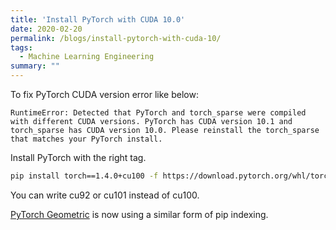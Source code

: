```yaml
---
title: 'Install PyTorch with CUDA 10.0'
date: 2020-02-20
permalink: /blogs/install-pytorch-with-cuda-10/
tags:
  - Machine Learning Engineering
summary: ""
---
```


To fix PyTorch CUDA version error like below:
```
RuntimeError: Detected that PyTorch and torch_sparse were compiled with different CUDA versions. PyTorch has CUDA version 10.1 and torch_sparse has CUDA version 10.0. Please reinstall the torch_sparse that matches your PyTorch install.
```

Install PyTorch with the right tag.
```bash
pip install torch==1.4.0+cu100 -f https://download.pytorch.org/whl/torch_stable.html
```

You can write cu92 or cu101 instead of cu100.

[PyTorch Geometric](https://github.com/rusty1s/pytorch_geometric#installation) is now using a similar form of pip indexing. 